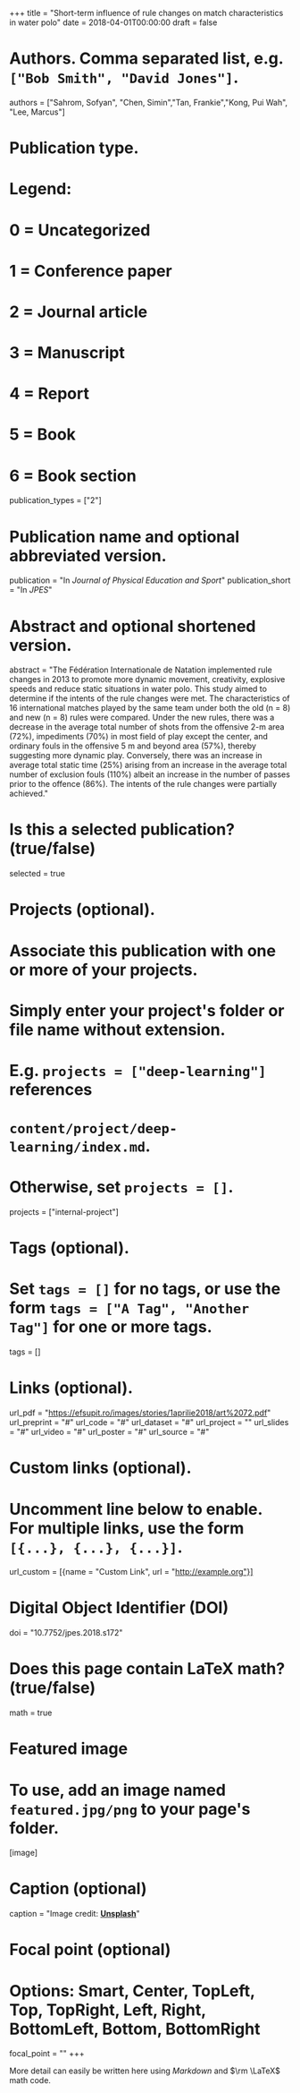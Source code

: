 +++
title = "Short-term influence of rule changes on match characteristics in water polo"
date = 2018-04-01T00:00:00
draft = false

# Authors. Comma separated list, e.g. `["Bob Smith", "David Jones"]`.
authors = ["Sahrom, Sofyan", "Chen, Simin","Tan, Frankie","Kong, Pui Wah", "Lee, Marcus"]


# Publication type.
# Legend:
# 0 = Uncategorized
# 1 = Conference paper
# 2 = Journal article
# 3 = Manuscript
# 4 = Report
# 5 = Book
# 6 = Book section
publication_types = ["2"]

# Publication name and optional abbreviated version.
publication = "In *Journal of Physical Education and Sport*"
publication_short = "In *JPES*"

# Abstract and optional shortened version.
abstract = "The Fédération Internationale de Natation implemented rule changes in 2013 to promote more dynamic movement, creativity, explosive speeds and reduce static situations in water polo. This study aimed to determine if the intents of the rule changes were met. The characteristics of 16 international matches played by the same team under both the old (n = 8) and new (n = 8) rules were compared. Under the new rules, there was a decrease in the average total number of shots from the offensive 2-m area (72%), impediments (70%) in most field of play except the center, and ordinary fouls in the offensive 5 m and beyond area (57%), thereby suggesting more dynamic play. Conversely, there was an increase in average total static time (25%) arising from an increase in the average total number of exclusion fouls (110%) albeit an increase in the number of passes prior to the offence (86%). The intents of the rule changes were partially achieved."

# Is this a selected publication? (true/false)
selected = true

# Projects (optional).
#   Associate this publication with one or more of your projects.
#   Simply enter your project's folder or file name without extension.
#   E.g. `projects = ["deep-learning"]` references 
#   `content/project/deep-learning/index.md`.
#   Otherwise, set `projects = []`.
projects = ["internal-project"]

# Tags (optional).
#   Set `tags = []` for no tags, or use the form `tags = ["A Tag", "Another Tag"]` for one or more tags.
tags = []

# Links (optional).
url_pdf = "https://efsupit.ro/images/stories/1aprilie2018/art%2072.pdf"
url_preprint = "#"
url_code = "#"
url_dataset = "#"
url_project = ""
url_slides = "#"
url_video = "#"
url_poster = "#"
url_source = "#"

# Custom links (optional).
#   Uncomment line below to enable. For multiple links, use the form `[{...}, {...}, {...}]`.
url_custom = [{name = "Custom Link", url = "http://example.org"}]

# Digital Object Identifier (DOI)
doi = "10.7752/jpes.2018.s172"

# Does this page contain LaTeX math? (true/false)
math = true

# Featured image
# To use, add an image named `featured.jpg/png` to your page's folder. 
[image]
  # Caption (optional)
  caption = "Image credit: [**Unsplash**](https://unsplash.com/photos/pLCdAaMFLTE)"

  # Focal point (optional)
  # Options: Smart, Center, TopLeft, Top, TopRight, Left, Right, BottomLeft, Bottom, BottomRight
  focal_point = ""
+++

More detail can easily be written here using *Markdown* and $\rm \LaTeX$ math code.
